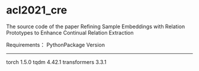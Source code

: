 # acl2021_cre
The source code of the paper Refining Sample Embeddings with Relation Prototypes to Enhance Continual Relation Extraction

Requirements：
PythonPackage              Version  
-------------------- ---------
torch				 1.5.0
tqdm				 4.42.1
transformers		 3.3.1
